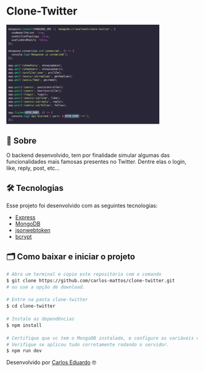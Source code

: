 # Clone-Twitter

<img src="github-readme/func.png" width="80%" alt="func">

## 🔖 Sobre
O backend desenvolvido, tem por finalidade simular algumas das funcionalidades mais famosas presentes no Twitter. Dentre elas o login, like, reply, post, etc...

## 🛠 Tecnologias

Esse projeto foi desenvolvido com as seguintes tecnologias:

- [Express](https://expressjs.com/pt-br/)
- [MongoDB](https://www.mongodb.com/2)
- [jsonwebtoken](https://www.npmjs.com/package/jsonwebtoken)
- [bcrypt](https://www.npmjs.com/package/bcrypt)


## 🗂 Como baixar e iniciar o projeto

```bash
# Abra um terminal e copie este repositório com o comando
$ git clone https://github.com/carlos-mattos/clone-twitter.git
# ou use a opção de download.

# Entre na pasta clone-twitter
$ cd clone-twitter

# Instale as dependências
$ npm install

# Certifique que vc tem o MongoDB instalado, e configure as variáveis de ambiente.
# Verifique se aplicou tudo corretamente rodando o servidor.
$ npm run dev
```

Desenvolvido por [Carlos Eduardo](https://www.linkedin.com/in/carlos-eduardo-andrade-de-mattos-a060b1182/) 🤓
